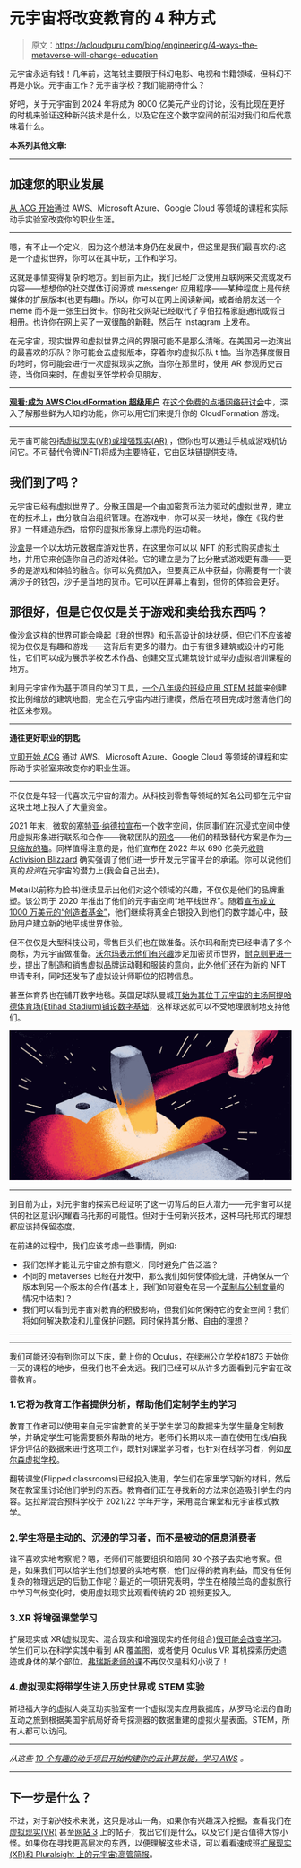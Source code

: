 # 元宇宙将改变教育的 4 种方式

> 原文：<https://acloudguru.com/blog/engineering/4-ways-the-metaverse-will-change-education>

元宇宙永远有钱！几年前，这笔钱主要限于科幻电影、电视和书籍领域，但科幻不再是小说。元宇宙工作？元宇宙学校？我们能期待什么？

好吧，关于元宇宙到 2024 年将成为 8000 亿美元产业的讨论，没有比现在更好的时机来验证这种新兴技术是什么，以及它在这个数字空间的前沿对我们和后代意味着什么。

**本系列其他文章:**

* * *

## 加速您的职业发展

[从 ACG 开始](https://acloudguru.com/pricing)通过 AWS、Microsoft Azure、Google Cloud 等领域的课程和实际动手实验室改变你的职业生涯。

* * *

嗯，有不止一个定义，因为这个想法本身仍在发展中，但这里是我们最喜欢的:这是一个虚拟世界，你可以在其中玩，工作和学习。

这就是事情变得复杂的地方。到目前为止，我们已经广泛使用互联网来交流或发布内容——想想你的社交媒体订阅源或 messenger 应用程序——某种程度上是传统媒体的扩展版本(也更有趣)。所以，你可以在网上阅读新闻，或者给朋友送一个 meme 而不是一张生日贺卡。你的社交网站已经取代了亨伯拉格家庭通讯或假日相册。也许你在网上买了一双很酷的新鞋，然后在 Instagram 上发布。

在元宇宙，现实世界和虚拟世界之间的界限可能不是那么清晰。在美国另一边演出的最喜欢的乐队？你可能会去虚拟版本，穿着你的虚拟乐队 t 恤。当你选择度假目的地时，你可能会进行一次虚拟现实之旅，当你在那里时，使用 AR 参观历史古迹，当你回来时，在虚拟烹饪学校会见朋友。

* * *

**[观看:成为 AWS CloudFormation 超级用户](https://acloudguru.com/content/become-an-aws-cloudformation-power-user)** 在[这个免费的点播网络研讨会](https://acloudguru.com/content/become-an-aws-cloudformation-power-user)中，深入了解那些鲜为人知的功能，你可以用它们来提升你的 CloudFormation 游戏。

* * *

元宇宙可能包括[虚拟现实(VR)或增强现实(AR)](https://acloudguru.com/blog/engineering/virtual-reality-explained) ，但你也可以通过手机或游戏机访问它。不可替代令牌(NFT)将成为主要特征，它由区块链提供支持。

## 我们到了吗？

元宇宙已经有虚拟世界了。分散王国是一个由加密货币法力驱动的虚拟世界，建立在的技术上，由分散自治组织管理。在游戏中，你可以买一块地，像在《我的世界》一样建造东西，给你的虚拟形象穿上漂亮的运动鞋。

[沙盒](https://decrypt.co/resources/what-is-the-sandbox-the-ethereum-nft-metaverse-game)是一个以太坊元数据库游戏世界，在这里你可以以 NFT 的形式购买虚拟土地，并用它来创造你自己的游戏体验。它的建立是为了比分散式游戏更有趣——更多的是游戏和体验的融合。你可以免费加入，但要真正从中获益，你需要有一个装满沙子的钱包，沙子是当地的货币。它可以在屏幕上看到，但你的体验会更好。

## 那很好，但是它仅仅是关于游戏和卖给我东西吗？

像[沙盒](https://decrypt.co/resources/what-is-the-sandbox-the-ethereum-nft-metaverse-game)这样的世界可能会唤起《我的世界》和乐高设计的块状感，但它们不应该被视为仅仅是有趣和游戏——这背后有更多的潜力。由于有很多建筑或设计的可能性，它们可以成为展示学校艺术作品、创建交互式建筑设计或举办虚拟培训课程的地方。

利用元宇宙作为基于项目的学习工具，[一个八年级的班级应用 STEM 技能](https://medium.com/metaverseapp/using-metaverse-to-enhance-project-based-learning-794cad7b6040)来创建按比例缩放的建筑地图，完全在元宇宙内进行建模，然后在项目完成时邀请他们的社区来参观。

* * *

**通往更好职业的钥匙**

[立即开始 ACG](https://acloudguru.com/pricing) 通过 AWS、Microsoft Azure、Google Cloud 等领域的课程和实际动手实验室来改变你的职业生涯。

* * *

不仅仅是年轻一代喜欢元宇宙的潜力。从科技到零售等领域的知名公司都在元宇宙这块土地上投入了大量资金。

2021 年末，微软的[塞特亚·纳德拉宣布](https://twitter.com/satyanadella/status/1455624165201887234)一个数字空间，供同事们在沉浸式空间中使用虚拟形象进行联系和合作——微软团队的[网格](https://www.microsoft.com/en-us/mesh)——他们的精致替代方案是作为[一只缩放的猫](https://youtu.be/KxlPGPupdd8)。同样值得注意的是，他们宣布在 2022 年以 690 亿美元[收购 Activision Blizzard](https://www.bloomberg.com/news/articles/2022-01-19/microsoft-msft-activision-blizzard-atvi-deal-shows-big-tech-metaverse-push) 确实强调了他们进一步开发元宇宙平台的承诺。你可以说他们真的*投资*在元宇宙的潜力上(我会自己出去)。

Meta(以前称为脸书)继续显示出他们对这个领域的兴趣，不仅仅是他们的品牌重塑。该公司于 2020 年推出了他们的元宇宙空间“地平线世界”。随着[宣布成立 1000 万美元的“创造者基金”](https://about.fb.com/news/2021/10/expanding-horizon-new-funding-to-support-creators/)，他们继续将真金白银投入到他们的数字雄心中，鼓励用户建立新的地平线世界体验。

但不仅仅是大型科技公司，零售巨头们也在做准备。沃尔玛和耐克已经申请了多个商标，为元宇宙做准备。[沃尔玛表示他们有兴趣](https://www.cnbc.com/2022/01/16/walmart-is-quietly-preparing-to-enter-the-metaverse.html)涉足加密货币世界，[耐克则更进一步](https://www.cnbc.com/2021/11/02/nike-is-quietly-preparing-for-the-metaverse-.html)，提出了制造和销售虚拟品牌运动鞋和服装的意向，此外他们还在为新的 NFT 申请专利，同时还发布了虚拟设计师职位的招聘信息。

甚至体育界也在铺开数字地毯。英国足球队曼城[开始为其位于元宇宙的主场阿提哈德体育场(Etihad Stadium)铺设数字基础](https://cointelegraph.com/news/manchester-city-to-build-etihad-stadium-in-the-metaverse)，这样球迷就可以不受地理限制地支持他们。

![Microsoft Build](img/84b69e899f00a49d5b46596fb7cdaa54.png)

* * *

到目前为止，对元宇宙的探索已经证明了这一切背后的巨大潜力——元宇宙可以提供的社区意识闪耀着乌托邦的可能性。但对于任何新兴技术，这种乌托邦式的理想都应该持保留态度。

在前进的过程中，我们应该考虑一些事情，例如:

*   我们怎样才能让元宇宙之旅有意义，同时避免广告泛滥？
*   不同的 metaverses 已经在开发中，那么我们如何使体验无缝，并确保从一个版本到另一个版本的合作(基本上，我们如何避免在另一个[英制与公制度量](https://www.simscale.com/blog/2017/12/nasa-mars-climate-orbiter-metric/)的情况中结束)？
*   我们可以看到元宇宙对教育的积极影响，但我们如何保持它的安全空间？我们将如何解决欺凌和儿童保护问题，同时保持其分散、自由的理想？

* * *

* * *

我们可能还没有到你可以下床，戴上你的 Oculus，在绿洲公立学校#1873 开始你一天的课程的地步，但我们也不会太远。我们已经可以从许多方面看到元宇宙在改善教育。

### 1.它将为教育工作者提供分析，帮助他们定制学生的学习

教育工作者可以使用来自元宇宙教育的关于学生学习的数据来为学生量身定制教学，并确定学生可能需要额外帮助的地方。老师们长期以来一直在使用在线/自我评分评估的数据来进行这项工作，既针对课堂学习者，也针对在线学习者，例如[皮尔森虚拟学校](https://www.pearson.com/us/prek-12/products-services-districts/pearson-virtual-schools.html)。

翻转课堂(Flipped classrooms)已经投入使用，学生们在家里学习新的材料，然后聚在教室里讨论他们学到的东西。教育者们正在寻找新的方法来创造吸引学生的内容。达拉斯混合预科学校于 2021/22 学年开学，采用混合课堂和元宇宙模式教学。

### 2.学生将是主动的、沉浸的学习者，而不是被动的信息消费者

谁不喜欢实地考察呢？嗯，老师们可能要组织和陪同 30 个孩子去实地考察。但是，如果我们可以给学生他们想要的实地考察，他们应得的教育利益，而没有任何复杂的物理远足的后勤工作呢？最近的一项研究表明，学生在格陵兰岛的虚拟旅行中学习气候变化时，使用虚拟现实比观看传统的 2D 视频更投入。

### 3.XR 将增强课堂学习

扩展现实或 XR(虚拟现实、混合现实和增强现实的任何组合)[很可能会改变学习](https://www.gse.harvard.edu/news/uk/22/06/what-will-learning-metaverse-look)。学生们可以在科学实践中看到 AR 覆盖图，或者使用 Oculus VR 耳机探索历史遗迹或身体的某个部位。[弗瑞斯老师的课](https://dcmp.org/series/4-the-magic-school-bus)不再仅仅是科幻小说了！

### 4.虚拟现实将带学生进入历史世界或 STEM 实验

斯坦福大学的虚拟人类互动实验室有一个虚拟现实应用数据库，从罗马论坛的自助互动之旅到根据美国宇航局好奇号探测器的数据重建的虚拟火星表面。STEM，所有人都可以访问。

* * *

*从这些 [10 个有趣的动手项目开始构建你的云计算技能，学习 AWS](https://acloudguru.com/blog/engineering/10-fun-hands-on-projects-to-learn-aws) 。*

* * *

## 下一步是什么？

不过，对于新兴技术来说，这只是冰山一角。如果你有兴趣深入挖掘，查看我们在[虚拟现实(VR)](https://acloudguru.com/blog/engineering/virtual-reality-explained) 甚至[网站 3](https://acloudguru.com/blog/engineering/what-is-web3-explained) 上的帖子，找出它们是什么，以及它们是否值得大惊小怪。如果你在寻找更高层次的东西，以便理解这些术语，可以看看速成班[扩展现实(XR)和 Pluralsight 上的元宇宙:高管简报](https://app.pluralsight.com/library/courses/extended-reality-metaverse-executive-briefing/description)。